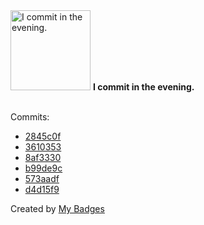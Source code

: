 <img src="https://my-badges.github.io/my-badges/evening-commits.png" alt="I commit in the evening." title="I commit in the evening." width="128">
<strong>I commit in the evening.</strong>
<br><br>

Commits:

- <a href="https://github.com/mmichie/dotfiles/commit/2845c0fa76c6710fbe60d5ec4680aaafe84a82a0">2845c0f</a>
- <a href="https://github.com/mmichie/dotfiles/commit/3610353b84f1b118a670f3e6f4d12127ca487d98">3610353</a>
- <a href="https://github.com/mmichie/dotfiles/commit/8af333060c6a3baab8cf0f5f52cf2291d054ea1f">8af3330</a>
- <a href="https://github.com/mmichie/m28/commit/b99de9c2f2a78d2c7f744346515593b508a06577">b99de9c</a>
- <a href="https://github.com/mmichie/m28/commit/573aadfe190245c728621386593b2e0fba2e5b2e">573aadf</a>
- <a href="https://github.com/mmichie/m28/commit/d4d15f99156fda77870b9367fe5e451ad4540960">d4d15f9</a>


Created by <a href="https://github.com/my-badges/my-badges">My Badges</a>